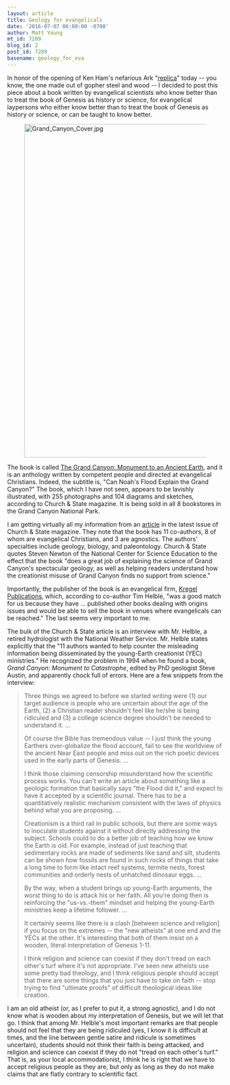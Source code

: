 ```yaml
---
layout: article
title: Geology for evangelicals
date: '2016-07-07 06:00:00 -0700'
author: Matt Young
mt_id: 7209
blog_id: 2
post_id: 7209
basename: geology_for_eva
---
```

In honor of the opening of Ken Ham's nefarious Ark "[replica](http://pandasthumb.org/archives/2015/10/noahs-ark-was-a.html)" today -- you know, the one made out of gopher steel and wood -- I decided to post this piece about a book written by evangelical scientists who know better than to treat the book of Genesis as history or science, for evangelical laypersons who either know better than to treat the book of Genesis as history or science, or can be taught to know better.

<figure>
<img src="{{ site.baseurl }}/uploads/2016/Grand_Canyon_Cover.jpg" alt="Grand_Canyon_Cover.jpg" width="600" height="776" />
<figcaption markdown="span">
</figcaption>
</figure>

The book is called [The Grand Canyon: Monument to an Ancient Earth](https://www.amazon.com/Grand-Canyon-Monument-Ancient-Earth/dp/0825444217), and it is an anthology written by competent people and directed at evangelical Christians. Indeed, the subtitle is, "Can Noah's Flood Explain the Grand Canyon?" The book, which I have not seen, appears to be lavishly illustrated, with 255 photographs and 104 diagrams and sketches, according to Church & State magazine. It is being sold in all 8 bookstores in the Grand Canyon National Park.

I am getting virtually all my information from an [article](http://blog.au.org/church-state/julyaugust-2016-church-state/featured/correcting-a-flood-of-information) in the latest issue of Church & State magazine. They note that the book has 11 co-authors, 8 of whom are evangelical Christians, and 3 are agnostics. The authors' specialties include geology, biology, and paleontology. Church & State quotes Steven Newton of the National Center for Science Education to the effect that the book "does a great job of explaining the science of Grand Canyon's spectacular geology, as well as helping readers understand how the creationist misuse of Grand Canyon finds no support from science."

Importantly, the publisher of the book is an evangelical firm, [Kregel Publications](http://www.kregel.com/), which, according to co-author Tim Helble, "was a good match for us because they have ... published other books dealing with origins issues and would be able to sell the book in venues where evangelicals can be reached." The last seems very important to me.

The bulk of the Church & State article is an interview with Mr. Helble, a retired hydrologist with the National Weather Service. Mr. Helble states explicitly that the "11 authors wanted to help counter the misleading information being disseminated by the young-Earth creationist (YEC) ministries." He recognized the problem in 1994 when he found a book, _Grand Canyon: Monument to Catastrophe_, edited by PhD geologist Steve Austin, and apparently chock full of errors. Here are a few snippets from the interview:

> Three things we agreed to before we started writing were (1) our target audience is people who are uncertain about the age of the Earth, (2) a Christian reader shouldn't feel like he/she is being ridiculed and (3) a college science degree shouldn't be needed to understand it. ...
> 
> Of course the Bible has tremendous value -- I just think the young Earthers over-globalize the flood account, fail to see the worldview of the ancient Near East people and miss out on the rich poetic devices used in the early parts of Genesis. ...
> 
> I think those claiming censorship misunderstand how the scientific process works. You can't write an article about something like a geologic formation that basically says "the Flood did it," and expect to have it accepted by a scientific journal. There has to be a quantitatively realistic mechanism consistent with the laws of physics behind what you are proposing. ...
> 
> Creationism is a third rail in public schools, but there are some ways to inoculate students against it without directly addressing the subject. Schools could to do a better job of teaching how we know the Earth is old. For example, instead of just teaching that sedimentary rocks are made of sediments like sand and silt, students can be shown how fossils are found in such rocks of things that take a long time to form like intact reef systems, termite nests, forest communities and orderly nests of unhatched dinosaur eggs. ...
> 
> By the way, when a student brings up young-Earth arguments, the worst thing to do is attack his or her faith. All you're doing then is reinforcing the "us-vs.-them" mindset and helping the young-Earth ministries keep a lifetime follower. ...
> 
> It certainly seems like there is a clash \[between science and religion\] if you focus on the extremes -- the "new atheists" at one end and the YECs at the other. It's interesting that both of them insist on a wooden, literal interpretation of Genesis 1-11.
> 
> I think religion and science can coexist if they don't tread on each other's turf where it's not appropriate. I've seen new atheists use some pretty bad theology, and I think religious people should accept that there are some things that you just have to take on faith -- stop trying to find "ultimate proofs" of difficult theological ideas like creation.

I am an old atheist (or, as I prefer to put it, a strong agnostic), and I do not know what is wooden about my interpretation of Genesis, but we will let that go. I think that among Mr. Helble's most important remarks are that people should not feel that they are being ridiculed (yes, I know it is difficult at times, and the line between gentle satire and ridicule is sometimes uncertain), students should not think their faith is being attacked, and religion and science can coexist if they do not "tread on each other's turf." That is, as your local accommodationist, I think he is right that we have to accept religious people as they are, but only as long as they do not make claims that are flatly contrary to scientific fact.
